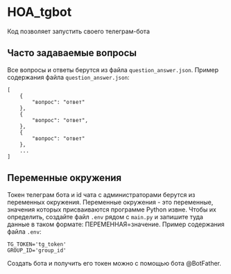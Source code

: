 # HOA_tgbot
Код позволяет запустить своего телеграм-бота

## Часто задаваемые вопросы
Все вопросы и ответы берутся из файла `question_answer.json`.
Пример содержания файла `question_answer.json`:
```
[
    {
        "вопрос": "ответ"
    },
    {
        "вопрос": "ответ",
    },
    {
        "вопрос": "ответ"
    },
    ...
]
```

## Переменные окружения
Токен телеграм бота и id чата с администраторами берутся из переменных окружения. Переменные окружения - это переменные, значения которых присваиваются программе Python извне. Чтобы их определить, создайте файл `.env` рядом с `main.py` и запишите туда данные в таком формате: ПЕРЕМЕННАЯ=значение. Пример содержания файла  `.env`:

```
TG_TOKEN='tg_token'
GROUP_ID='group_id'
```

Создать бота и получить его токен можно с помощью бота @BotFather.
